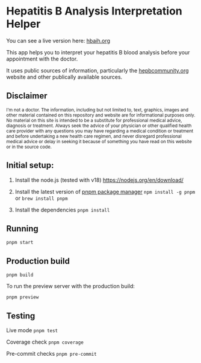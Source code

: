 # Hepatitis B Analysis Interpretation Helper

You can see a live version here:
[hbaih.org](hbaih.org)

This app helps you to interpret your hepatitis B blood analysis before your appointment with the doctor.

It uses public sources of information, particularly the [hepbcommunity.org](https://www.hepbcommunity.org/t/explainer-lab-results-and-their-interpretation/27) website and other publically available sources.

## Disclaimer

<sub>I'm not a doctor.
The information, including but not limited to, text, graphics, images and other material contained on this repository and website are for informational purposes only. No material on this site is intended to be a substitute for professional medical advice, diagnosis or treatment. Always seek the advice of your physician or other qualified health care provider with any questions you may have regarding a medical condition or treatment and before undertaking a new health care regimen, and never disregard professional medical advice or delay in seeking it because of something you have read on this website or in the source code.</sub>

## Initial setup:

1. Install the node.js (tested with v18)
   https://nodejs.org/en/download/

2. Install the latest version of [pnpm package manager](https://pnpm.io/installation#using-npm)
   `npm install -g pnpm` or `brew install pnpm`

3. Install the dependencies
   `pnpm install`

## Running

`pnpm start`

## Production build

`pnpm build`

To run the preview server with the production build:

`pnpm preview`

## Testing

Live mode
`pnpm test`

Coverage check
`pnpm coverage`

Pre-commit checks
`pnpm pre-commit`
